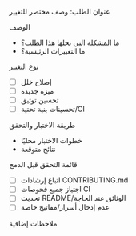 عنوان الطلب: وصف مختصر للتغيير

الوصف
- ما المشكلة التي يحلها هذا الطلب؟
- ما التغييرات الرئيسية؟

نوع التغيير
- [ ] إصلاح خلل
- [ ] ميزة جديدة
- [ ] تحسين توثيق
- [ ] تحسينات بنية تحتية/CI

طريقة الاختبار والتحقق
- خطوات الاختبار محليًا
- نتائح متوقعة

قائمة التحقق قبل الدمج
- [ ] اتباع إرشادات CONTRIBUTING.md
- [ ] اجتياز جميع فحوصات CI
- [ ] تحديث README/الوثائق عند الحاجة
- [ ] عدم إدخال أسرار/مفاتيح خاصة

ملاحظات إضافية